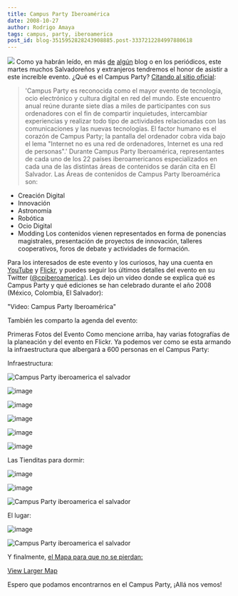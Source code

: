 ```yaml
---
title: Campus Party Iberoamérica
date: 2008-10-27
author: Rodrigo Amaya
tags: campus, party, iberoamerica
post_id: blog-3515952828243908885.post-3337212284997880618
---
```


![](http://farm4.static.flickr.com/3184/2965247835_e6e2fee441.jpg) Como ya habrán leído, en más [de](http://feedproxy.google.com/%7Er/damrnetblog/%7E3/-3I3AfV6Boo/campus-party-iberoamerica-preparativos-finales)
[algún](http://www.aeromental.com/2008/10/26/fotos-y-videos-de-como-se-organiza-el-campus-party-iberoamerica-en-san-salvador/) blog o en los periódicos, este martes muchos Salvadoreños y extranjeros tendremos el honor de asistir a este increíble evento. ¿Qué es el Campus Party?
[Citando al sitio oficial](http://iberoamerica.campus-party.org/index.php/elevento.html):

> 'Campus Party es
> reconocida como el mayor evento de tecnología, ocio electrónico y cultura digital en red del
> mundo. Este encuentro anual reúne durante siete días a miles de participantes con sus
> ordenadores con el fin de compartir inquietudes, intercambiar experiencias y realizar todo
> tipo de actividades relacionadas con las comunicaciones y las nuevas tecnologías. El factor
> humano es el corazón de Campus Party; la pantalla del ordenador cobra vida bajo el lema
> "Internet no es una red de ordenadores, Internet es una red de
> personas".'
Durante Campus Party Iberoamérica, representantes de cada uno de los 22 países iberoamericanos especializados en cada una de las distintas áreas de contenidos se darán cita en El Salvador. Las Áreas de contenidos de Campus Party Iberoamérica son:

- Creación Digital
- Innovación
- Astronomía
- Robótica
- Ocio Digital
- Modding
Los contenidos vienen representados en forma de ponencias magistrales, presentación de proyectos de innovación, talleres cooperativos, foros de debate y actividades de formación.

Para los interesados de este evento y los curiosos, hay una cuenta en [YouTube](http://es.youtube.com/campusparty) y [Flickr](http://www.flickr.com/photos/campuspartyiberoamerica/), y puedes seguir los últimos detalles del evento en su Twitter ([@cpiberoamerica](http://twitter.com/cpiberoamerica)). Les dejo un vídeo donde se explica qué es Campus Party y qué ediciones se han celebrado durante el año 2008 (México, Colombia, El Salvador):

"Video: Campus Party
Iberoamérica"

También les comparto la agenda del evento:

Primeras Fotos del Evento Como mencione arriba, hay varias fotografías de la planeación y del evento en Flickr. Ya podemos ver como se esta armando la infraestructura que albergará a 600 personas en el Campus Party:

Infraestructura:

![Campus Party iberoamerica el salvador](http://farm4.static.flickr.com/3151/2974981351_bd9bf9500e.jpg)

![image](http://farm4.static.flickr.com/3055/2974689373_d744f5d548.jpg)

![image](http://farm4.static.flickr.com/3241/2970803476_c7946fb974.jpg)

![image](http://farm4.static.flickr.com/3051/2972248491_a3a9c21733.jpg)

![image](http://farm4.static.flickr.com/3158/2970794934_5f1152fd68.jpg)

![image](http://farm4.static.flickr.com/3014/2972847980_713b2548f4.jpg)

Las Tienditas para dormir:

![image](http://farm4.static.flickr.com/3063/2975556828_25550995b2.jpg)

![image](http://farm4.static.flickr.com/3215/2974694227_5dd62e8c23.jpg)

![Campus Party iberoamerica el salvador](http://farm4.static.flickr.com/3203/2975546854_efa065cffe.jpg)

El lugar:

![image](http://farm4.static.flickr.com/3234/2975541818_c9466134e3.jpg)

![Campus Party iberoamerica el salvador](http://farm4.static.flickr.com/3224/2975581566_d6d939d5f5.jpg)

Y finalmente, [el Mapa para que no se pierdan:](http://maps.google.com/maps/ms?ie=UTF8&msa=0&msid=117139639938268086068.000459ddb9a1bc7a062c7&ll=13.69169,-89.241428&spn=0.050035,0.09922&z=13&source=embed)

[View Larger Map](http://maps.google.com/maps/ms?ie=UTF8&msa=0&msid=117139639938268086068.000459ddb9a1bc7a062c7&ll=13.69169,-89.241428&spn=0.050035,0.09922&source=embed)

Espero que podamos encontrarnos en el Campus Party, ¡Allá nos vemos!
